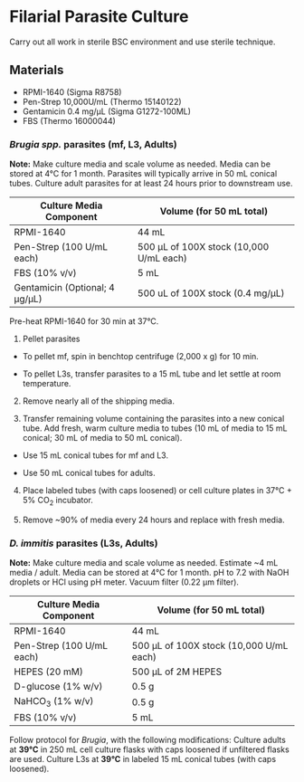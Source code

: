 # Filarial Parasite Culture

Carry out all work in sterile BSC environment and use sterile technique.

## Materials
- RPMI-1640 (Sigma R8758)   
- Pen-Strep 10,000U/mL (Thermo 15140122)  
- Gentamicin 0.4 mg/µL (Sigma G1272-100ML)  
- FBS (Thermo 16000044)


### ***Brugia spp.*** parasites (mf, L3, Adults)

**Note:** Make culture media and scale volume as needed. Media can be stored at 4°C for 1 month. Parasites will typically arrive in 50 mL conical tubes. Culture adult parasites for at least 24 hours prior to downstream use.

  | Culture Media Component              | Volume (for 50 mL total)               |
  |--------------------------------------|----------------------------------------|
  |RPMI-1640                             |44 mL                                   |
  |Pen-Strep (100 U/mL each)             |500 μL of 100X stock (10,000 U/mL each) |
  |FBS (10% v/v)                         |5 mL                                    |
  |Gentamicin (Optional; 4 μg/μL)        |500 uL of 100X stock (0.4 mg/μL)        |

Pre-heat RPMI-1640 for 30 min at 37°C.

1. Pellet parasites

  - To pellet mf, spin in benchtop centrifuge (2,000 x g) for 10 min.

  - To pellet L3s, transfer parasites to a 15 mL tube and let settle at room temperature.

2. Remove nearly all of the shipping media.

3. Transfer remaining volume containing the parasites into a new conical tube. Add fresh, warm culture media to tubes (10 mL of media to 15 mL conical; 30 mL of media to 50 mL conical).

  - Use 15 mL conical tubes for mf and L3.

  - Use 50 mL conical tubes for adults.

4. Place labeled tubes (with caps loosened) or cell culture plates in 37°C + 5% CO<sub>2</sub> incubator.

5. Remove ~90% of media every 24 hours and replace with fresh media.

### *D. immitis* parasites (L3s, Adults)

**Note:** Make culture media and scale volume as needed. Estimate ~4 mL media / adult. Media can be stored at 4°C for 1 month. pH to 7.2 with NaOH droplets or HCl using pH meter. Vacuum filter (0.22 μm filter).

  | Culture Media Component  | Volume (for 50 mL total) |
  |------------|-----------|
  |RPMI-1640 | 44 mL  |
  |Pen-Strep (100 U/mL each)   | 500 μL of 100X stock (10,000 U/mL each) |
  |HEPES (20 mM) | 500 μL of 2M HEPES |
  |D-glucose (1% w/v) | 0.5 g |
  |NaHCO<sub>3</sub> (1% w/v)| 0.5 g |
  |FBS (10% v/v) | 5 mL |

Follow protocol for *Brugia*, with the following modifications: Culture adults at **39°C** in 250 mL cell culture flasks with caps loosened if unfiltered flasks are used. Culture L3s at **39°C** in labeled 15 mL conical tubes (with caps loosened).
